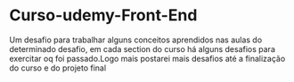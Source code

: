 # Curso-udemy-Front-End
Um desafio para trabalhar alguns conceitos aprendidos nas aulas do determinado desafio, em cada section do curso há alguns desafios para exercitar oq foi passado.Logo mais postarei mais desafios até a finalização do curso e do projeto final
